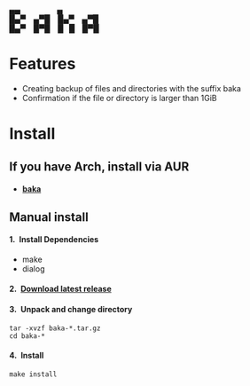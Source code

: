▄▄         ▄  
█▄▀ ▄▀█ █▄▀ ▄▀█  
█▄▀ █▀█ █  █ █▀█


# Features
- Creating backup of files and directories with the suffix baka
- Confirmation if the file or directory is larger than 1GiB

# Install
## If you have Arch, install via AUR 
- #### [baka](https://aur.archlinux.org/packages/baka)

## Manual install

#### 1.&ensp;Install Dependencies
- make
- dialog

#### 2.&ensp;[Download latest release](../../releases/latest)

#### 3.&ensp;Unpack and change directory
```
tar -xvzf baka-*.tar.gz
cd baka-*
```
#### 4.&ensp;Install
```
make install
```
